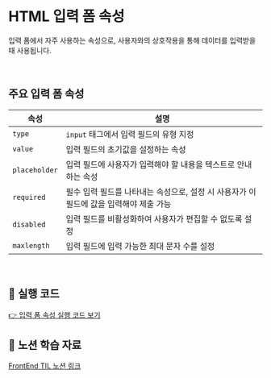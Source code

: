 # HTML 입력 폼 속성

입력 폼에서 자주 사용하는 속성으로, 사용자와의 상호작용을 통해 데이터를 입력받을 때 사용됩니다.

<br/>

## 주요 입력 폼 속성

| 속성          | 설명                                                                                   |
| ------------- | -------------------------------------------------------------------------------------- |
| `type`        | `input` 태그에서 입력 필드의 유형 지정                                                 |
| `value`       | 입력 필드의 초기값을 설정하는 속성                                                     |
| `placeholder` | 입력 필드에 사용자가 입력해야 할 내용을 텍스트로 안내하는 속성                         |
| `required`    | 필수 입력 필드를 나타내는 속성으로, 설정 시 사용자가 이 필드에 값을 입력해야 제출 가능 |
| `disabled`    | 입력 필드를 비활성화하여 사용자가 편집할 수 없도록 설정                                |
| `maxlength`   | 입력 필드에 입력 가능한 최대 문자 수를 설정                                            |

<br/>

## 📌 실행 코드

[👉 입력 폼 속성 실행 코드 보기](../examples/07_입력폼속성.html)

## 🔗 노션 학습 자료

[FrontEnd TIL 노션 링크](https://www.notion.so/13039228bce480c1a020df02ece30d2a?pvs=4)
